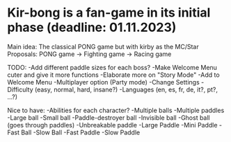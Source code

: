 # Kir-bong is a fan-game in its initial phase (deadline: 01.11.2023)
Main idea: The classical PONG game but with kirby as the MC/Star
Proposals: PONG game -> Fighting game -> Racing game

TODO:
-Add different paddle sizes for each boss?
-Make Welcome Menu cuter and give it more functions
-Elaborate more on "Story Mode"
-Add to Welcome Menu
  -Multiplayer option (Party mode)
  -Change Settings 
    -Difficulty (easy, normal, hard, insane?)
    -Languages (en, es, fr, de, it?, pt?, ...?)

Nice to have:
-Abilities for each character?
  -Multiple balls
  -Multiple paddles
  -Large ball
  -Small ball
  -Paddle-destroyer ball
  -Invisible ball
  -Ghost ball (goes through paddles)
  -Unbreakable paddle
  -Large Paddle
  -Mini Paddle
  -Fast Ball
  -Slow Ball
  -Fast Paddle
  -Slow Paddle
